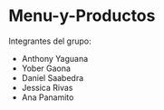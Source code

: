 # Menu-y-Productos

Integrantes del grupo:

- Anthony Yaguana
- Yober Gaona
- Daniel Saabedra
- Jessica Rivas
- Ana Panamito
  
